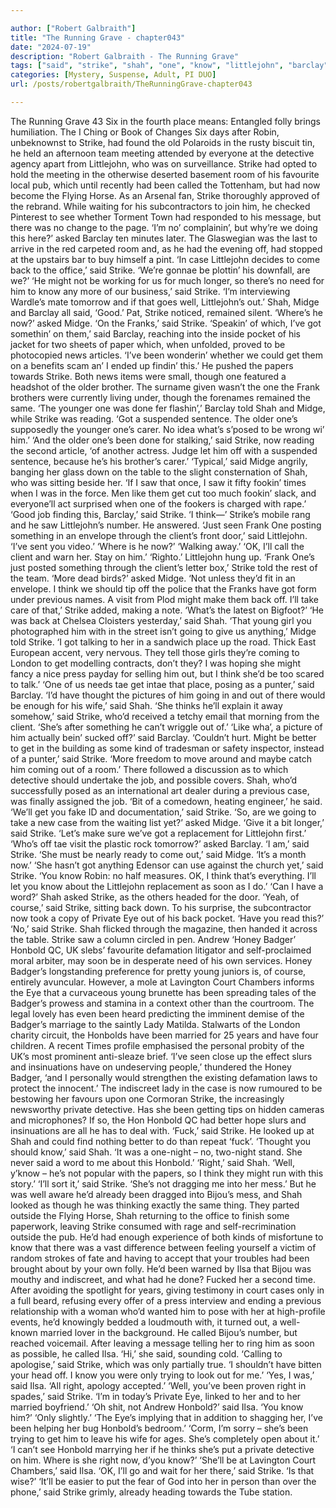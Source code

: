 ```yaml
---

author: ["Robert Galbraith"]
title: "The Running Grave - chapter043"
date: "2024-07-19"
description: "Robert Galbraith - The Running Grave"
tags: ["said", "strike", "shah", "one", "know", "littlejohn", "barclay", "midge", "get", "asked", "got", "think", "case", "back", "might", "frank", "badger", "honbold", "ilsa", "detective", "well", "saw", "client", "private", "eye"]
categories: [Mystery, Suspense, Adult, PI DUO]
url: /posts/robertgalbraith/TheRunningGrave-chapter043

---
```



The Running Grave
43
Six in the fourth place means:
Entangled folly brings humiliation.
The I Ching or Book of Changes
Six days after Robin, unbeknownst to Strike, had found the old Polaroids in the rusty biscuit tin, he held an afternoon team meeting attended by everyone at the detective agency apart from Littlejohn, who was on surveillance. Strike had opted to hold the meeting in the otherwise deserted basement room of his favourite local pub, which until recently had been called the Tottenham, but had now become the Flying Horse. As an Arsenal fan, Strike thoroughly approved of the rebrand. While waiting for his subcontractors to join him, he checked Pinterest to see whether Torment Town had responded to his message, but there was no change to the page.
‘I’m no’ complainin’, but why’re we doing this here?’ asked Barclay ten minutes later. The Glaswegian was the last to arrive in the red carpeted room and, as he had the evening off, had stopped at the upstairs bar to buy himself a pint.
‘In case Littlejohn decides to come back to the office,’ said Strike.
‘We’re gonnae be plottin’ his downfall, are we?’
‘He might not be working for us for much longer, so there’s no need for him to know any more of our business,’ said Strike. ‘I’m interviewing Wardle’s mate tomorrow and if that goes well, Littlejohn’s out.’
Shah, Midge and Barclay all said, ‘Good.’ Pat, Strike noticed, remained silent.
‘Where’s he now?’ asked Midge.
‘On the Franks,’ said Strike.
‘Speakin’ of which, I’ve got somethin’ on them,’ said Barclay, reaching into the inside pocket of his jacket for two sheets of paper which, when unfolded, proved to be photocopied news articles. ‘I’ve been wonderin’ whether we could get them on a benefits scam an’ I ended up findin’ this.’
He pushed the papers towards Strike. Both news items were small, though one featured a headshot of the older brother. The surname given wasn’t the one the Frank brothers were currently living under, though the forenames remained the same.
‘The younger one was done fer flashin’,’ Barclay told Shah and Midge, while Strike was reading. ‘Got a suspended sentence. The older one’s supposedly the younger one’s carer. No idea what’s s’posed to be wrong wi’ him.’
‘And the older one’s been done for stalking,’ said Strike, now reading the second article, ‘of another actress. Judge let him off with a suspended sentence, because he’s his brother’s carer.’
‘Typical,’ said Midge angrily, banging her glass down on the table to the slight consternation of Shah, who was sitting beside her. ‘If I saw that once, I saw it fifty fookin’ times when I was in the force. Men like them get cut too much fookin’ slack, and everyone’ll act surprised when one of the fookers is charged with rape.’
‘Good job finding this, Barclay,’ said Strike. ‘I think—’
Strike’s mobile rang and he saw Littlejohn’s number. He answered.
‘Just seen Frank One posting something in an envelope through the client’s front door,’ said Littlejohn. ‘I’ve sent you video.’
‘Where is he now?’
‘Walking away.’
‘OK, I’ll call the client and warn her. Stay on him.’
‘Righto.’
Littlejohn hung up.
‘Frank One’s just posted something through the client’s letter box,’ Strike told the rest of the team.
‘More dead birds?’ asked Midge.
‘Not unless they’d fit in an envelope. I think we should tip off the police that the Franks have got form under previous names. A visit from Plod might make them back off. I’ll take care of that,’ Strike added, making a note. ‘What’s the latest on Bigfoot?’
‘He was back at Chelsea Cloisters yesterday,’ said Shah.
‘That young girl you photographed him with in the street isn’t going to give us anything,’ Midge told Strike. ‘I got talking to her in a sandwich place up the road. Thick East European accent, very nervous. They tell those girls they’re coming to London to get modelling contracts, don’t they? I was hoping she might fancy a nice press payday for selling him out, but I think she’d be too scared to talk.’
‘One of us needs tae get intae that place, posing as a punter,’ said Barclay.
‘I’d have thought the pictures of him going in and out of there would be enough for his wife,’ said Shah.
‘She thinks he’ll explain it away somehow,’ said Strike, who’d received a tetchy email that morning from the client. ‘She’s after something he can’t wriggle out of.’
‘Like wha’, a picture of him actually bein’ sucked off?’ said Barclay.
‘Couldn’t hurt. Might be better to get in the building as some kind of tradesman or safety inspector, instead of a punter,’ said Strike. ‘More freedom to move around and maybe catch him coming out of a room.’
There followed a discussion as to which detective should undertake the job, and possible covers. Shah, who’d successfully posed as an international art dealer during a previous case, was finally assigned the job.
‘Bit of a comedown, heating engineer,’ he said.
‘We’ll get you fake ID and documentation,’ said Strike.
‘So, are we going to take a new case from the waiting list yet?’ asked Midge.
‘Give it a bit longer,’ said Strike. ‘Let’s make sure we’ve got a replacement for Littlejohn first.’
‘Who’s off tae visit the plastic rock tomorrow?’ asked Barclay.
‘I am,’ said Strike.
‘She must be nearly ready to come out,’ said Midge. ‘It’s a month now.’
‘She hasn’t got anything Edensor can use against the church yet,’ said Strike. ‘You know Robin: no half measures. OK, I think that’s everything. I’ll let you know about the Littlejohn replacement as soon as I do.’
‘Can I have a word?’ Shah asked Strike, as the others headed for the door.
‘Yeah, of course,’ said Strike, sitting back down. To his surprise, the subcontractor now took a copy of Private Eye out of his back pocket.
‘Have you read this?’
‘No,’ said Strike.
Shah flicked through the magazine, then handed it across the table. Strike saw a column circled in pen.
Andrew ‘Honey Badger’ Honbold QC, UK slebs’ favourite defamation litigator and self-proclaimed moral arbiter, may soon be in desperate need of his own services. Honey Badger’s longstanding preference for pretty young juniors is, of course, entirely avuncular. However, a mole at Lavington Court Chambers informs the Eye that a curvaceous young brunette has been spreading tales of the Badger’s prowess and stamina in a context other than the courtroom. The legal lovely has even been heard predicting the imminent demise of the Badger’s marriage to the saintly Lady Matilda.
Stalwarts of the London charity circuit, the Honbolds have been married for 25 years and have four children. A recent Times profile emphasised the personal probity of the UK’s most prominent anti-sleaze brief.
‘I’ve seen close up the effect slurs and insinuations have on undeserving people,’ thundered the Honey Badger, ‘and I personally would strengthen the existing defamation laws to protect the innocent.’
The indiscreet lady in the case is now rumoured to be bestowing her favours upon one Cormoran Strike, the increasingly newsworthy private detective. Has she been getting tips on hidden cameras and microphones? If so, the Hon Honbold QC had better hope slurs and insinuations are all he has to deal with.
‘Fuck,’ said Strike. He looked up at Shah and could find nothing better to do than repeat ‘fuck’.
‘Thought you should know,’ said Shah.
‘It was a one-night – no, two-night stand. She never said a word to me about this Honbold.’
‘Right,’ said Shah. ‘Well, y’know – he’s not popular with the papers, so I think they might run with this story.’
‘I’ll sort it,’ said Strike. ‘She’s not dragging me into her mess.’
But he was well aware he’d already been dragged into Bijou’s mess, and Shah looked as though he was thinking exactly the same thing.
They parted outside the Flying Horse, Shah returning to the office to finish some paperwork, leaving Strike consumed with rage and self-recrimination outside the pub. He’d had enough experience of both kinds of misfortune to know that there was a vast difference between feeling yourself a victim of random strokes of fate and having to accept that your troubles had been brought about by your own folly. He’d been warned by Ilsa that Bijou was mouthy and indiscreet, and what had he done? Fucked her a second time. After avoiding the spotlight for years, giving testimony in court cases only in a full beard, refusing every offer of a press interview and ending a previous relationship with a woman who’d wanted him to pose with her at high-profile events, he’d knowingly bedded a loudmouth with, it turned out, a well-known married lover in the background.
He called Bijou’s number, but reached voicemail. After leaving a message telling her to ring him as soon as possible, he called Ilsa.
‘Hi,’ she said, sounding cold.
‘Calling to apologise,’ said Strike, which was only partially true. ‘I shouldn’t have bitten your head off. I know you were only trying to look out for me.’
‘Yes, I was,’ said Ilsa. ‘All right, apology accepted.’
‘Well, you’ve been proven right in spades,’ said Strike. ‘I’m in today’s Private Eye, linked to her and to her married boyfriend.’
‘Oh shit, not Andrew Honbold?’ said Ilsa.
‘You know him?’
‘Only slightly.’
‘The Eye’s implying that in addition to shagging her, I’ve been helping her bug Honbold’s bedroom.’
‘Corm, I’m sorry – she’s been trying to get him to leave his wife for ages. She’s completely open about it.’
‘I can’t see Honbold marrying her if he thinks she’s put a private detective on him. Where is she right now, d’you know?’
‘She’ll be at Lavington Court Chambers,’ said Ilsa.
‘OK, I’ll go and wait for her there,’ said Strike.
‘Is that wise?’
‘It’ll be easier to put the fear of God into her in person than over the phone,’ said Strike grimly, already heading towards the Tube station.
